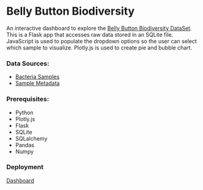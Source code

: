 # Belly Button Biodiversity

An interactive dashboard to explore the [Belly Button Biodiversity DataSet](http://robdunnlab.com/projects/belly-button-biodiversity/). This is a Flask app that accesses raw data stored in an SQLite file. JavaScript is used to populate the dropdown options so the user can select which sample to visualize. Plotly.js is used to create pie and bubble chart.

### Data Sources:
* [Bacteria Samples](Belly_Button_Biodiversity/db/belly_button_biodiversity.sqlite)
* [Sample Metadata](Belly_Button_Biodiversity/db/bellybutton.sqlite)

### Prerequisites:
* Python
* Plotly.js
* Flask
* SQLite
* SQLalchemy
* Pandas
* Numpy

### Deployment
[Dashboard](https://visual-dashboard.herokuapp.com)
